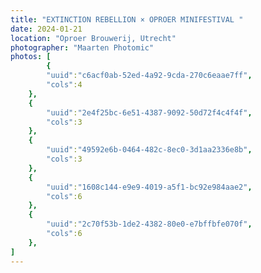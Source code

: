 ```yaml
---
title: "EXTINCTION REBELLION × OPROER MINIFESTIVAL "
date: 2024-01-21
location: "Oproer Brouwerij, Utrecht"
photographer: "Maarten Photomic"
photos: [
        {
        "uuid":"c6acf0ab-52ed-4a92-9cda-270c6eaae7ff",
        "cols":4
    },
    {
        "uuid":"2e4f25bc-6e51-4387-9092-50d72f4c4f4f",
        "cols":3
    },
    {
        "uuid":"49592e6b-0464-482c-8ec0-3d1aa2336e8b",
        "cols":3
    },
    {
        "uuid":"1608c144-e9e9-4019-a5f1-bc92e984aae2",
        "cols":6
    },
    {
        "uuid":"2c70f53b-1de2-4382-80e0-e7bffbfe070f",
        "cols":6
    },
]
---
```


